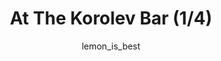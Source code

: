 ---
media: "images/rounds/soviet/at_the_korolev_bar_1.png"
media_type: image
type: art
title: At The Korolev Bar (1/4)
author: [lemon_is_best]
desc: The Soviets enjoy some drinks at the <i>Korolev's</i> bar.
---